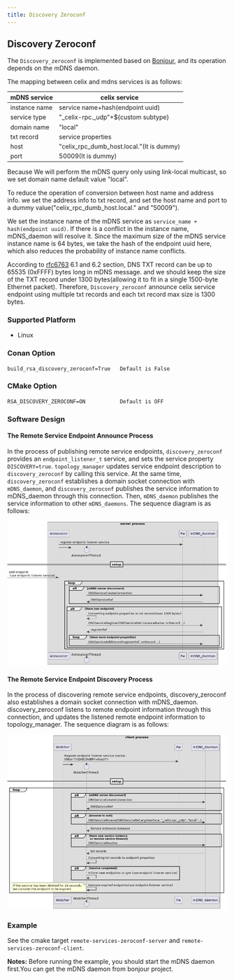```yaml
---
title: Discovery Zeroconf
---
```


<!--
Licensed to the Apache Software Foundation (ASF) under one or more
contributor license agreements.  See the NOTICE file distributed with
this work for additional information regarding copyright ownership.
The ASF licenses this file to You under the Apache License, Version 2.0
(the "License"); you may not use this file except in compliance with
the License.  You may obtain a copy of the License at
   
    http://www.apache.org/licenses/LICENSE-2.0

Unless required by applicable law or agreed to in writing, software
distributed under the License is distributed on an "AS IS" BASIS,
WITHOUT WARRANTIES OR CONDITIONS OF ANY KIND, either express or implied.
See the License for the specific language governing permissions and
limitations under the License.
-->

## Discovery Zeroconf

The `Discovery_zeroconf` is implemented based on [Bonjour](https://github.com/apple-oss-distributions/mDNSResponder), and its operation depends on the mDNS daemon.

The mapping between celix and mdns services is as follows:

| **mDNS service** | **celix service**                         |
|------------------|-------------------------------------------|
| instance name    | service name+hash(endpoint uuid)          |
| service type     | "_celix-rpc._udp"+${custom subtype}       |
| domain name      | "local"                                   |
| txt record       | service properties                        |
| host             | "celix_rpc_dumb_host.local."(It is dummy) |
| port             | 50009(It is dummy)                        |


Because We will perform the mDNS query only using link-local multicast, so we set domain name default value "local".

To reduce the operation of conversion between host name and address info. we set the address info to txt record, and set the host name and port to a dummy value("celix_rpc_dumb_host.local." and "50009").

We set the instance name of the mDNS service as `service_name + hash(endpoint uuid)`. If there is a conflict in the instance name, mDNS_daemon will resolve it. Since the maximum size of the mDNS service instance name is 64 bytes, we take the hash of the endpoint uuid here, which also reduces the probability of instance name conflicts.

According to [rfc6763](https://www.rfc-editor.org/rfc/rfc6763.txt) 6.1 and 6.2 section, DNS TXT record can be up to 65535 (0xFFFF) bytes long in mDNS message. and we should keep the size of the TXT record under 1300 bytes(allowing it to fit in a single 1500-byte Ethernet packet). Therefore, `Discovery_zeroconf` announce celix service endpoint using multiple txt records and each txt record max size is 1300 bytes.

### Supported Platform
- Linux

### Conan Option
    build_rsa_discovery_zeroconf=True   Default is False

### CMake Option
    RSA_DISCOVERY_ZEROCONF=ON           Default is OFF

### Software Design

#### The Remote Service Endpoint Announce Process

In the process of publishing remote service endpoints, `discovery_zeroconf` provides an `endpoint_listener_t` service, and sets the service property `DISCOVERY=true`. `topology_manager` updates service endpoint description to `discovery_zeroconf` by calling this service. At the same time, `discovery_zeroconf` establishes a domain socket connection with `mDNS_daemon`, and `discovery_zeroconf` publishes the service information to mDNS_daemon through this connection. Then, `mDNS_daemon` publishes the service information to other `mDNS_daemons`. The sequence diagram is as follows:

![remote_service_endpoint_announce_process](diagrams/service_announce_seq.png)

#### The Remote Service Endpoint Discovery Process

In the process of discovering remote service endpoints, discovery_zeroconf also establishes a domain socket connection with mDNS_daemon. discovery_zeroconf listens to remote endpoint information through this connection, and updates the listened remote endpoint information to topology_manager. The sequence diagram is as follows:

![remote_service_endpoint_discovery_process](diagrams/service_discovery_seq.png)

### Example

See the cmake target `remote-services-zeroconf-server` and `remote-services-zeroconf-client`.

**Notes:** Before running the example, you should start the mDNS daemon first.You can get the mDNS daemon from bonjour project.
